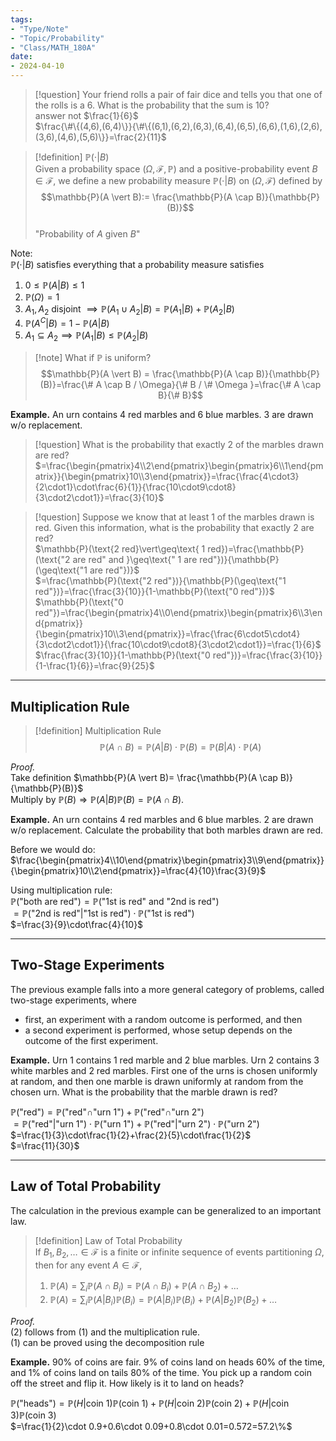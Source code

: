 ```yaml
---
tags:
- "Type/Note"
- "Topic/Probability"
- "Class/MATH_180A"
date:
- 2024-04-10
---
```

> [!question] Your friend rolls a pair of fair dice and tells you that one of the rolls is a 6. What is the probability that the sum is 10?  
> answer not $\frac{1}{6}$  
> $\frac{\#\{(4,6),(6,4)\}}{\#\{(6,1),(6,2),(6,3),(6,4),(6,5),(6,6),(1,6),(2,6),(3,6),(4,6),(5,6)\}}=\frac{2}{11}$  

> [!definition] $\mathbb{P}(\cdot\vert B)$  
> Given a probability space $(\Omega, \mathcal{F}, \mathbb{P})$ and a positive-probability event $B\in \mathcal{F}$, we define a new probability measure $\mathbb{P}(\cdot \vert B)$ on $(\Omega,\mathcal{F})$ defined by  
> $$\mathbb{P}(A \vert B):= \frac{\mathbb{P}(A \cap B)}{\mathbb{P}(B)}$$  
> "Probability of $A$ given $B$"  

Note:  
$\mathbb{P}(\cdot \vert B)$ satisfies everything that a probability measure satisfies  
1. $0 \leq \mathbb{P}(A \vert B) \leq 1$  
2. $\mathbb{P}(\Omega) = 1$  
3. $A_1,A_2$ disjoint $\implies \mathbb{P}(A_1 \cup A_2 \vert B) = \mathbb{P}(A_1 \vert B) + \mathbb{P}(A_2 \vert B)$  
4. $\mathbb{P}(A^C \vert B) = 1 - \mathbb{P}(A \vert B)$  
5. $A_1 \subseteq A_2 \implies \mathbb{P}(A_1 \vert B) \leq \mathbb{P}(A_2 \vert B)$  

> [!note] What if $\mathbb{P}$ is uniform?  
> $$\mathbb{P}(A \vert B) = \frac{\mathbb{P}(A \cap B)}{\mathbb{P}(B)}=\frac{\# A \cap B / \Omega}{\# B / \# \Omega }=\frac{\# A \cap B}{\# B}$$  

**Example.** An urn contains 4 red marbles and 6 blue marbles. 3 are drawn w/o replacement.  

> [!question] What is the probability that exactly 2 of the marbles drawn are red?  
> $=\frac{\begin{pmatrix}4\\2\end{pmatrix}\begin{pmatrix}6\\1\end{pmatrix}}{\begin{pmatrix}10\\3\end{pmatrix}}=\frac{\frac{4\cdot3}{2\cdot1}\cdot\frac{6}{1}}{\frac{10\cdot9\cdot8}{3\cdot2\cdot1}}=\frac{3}{10}$  

> [!question] Suppose we know that at least 1 of the marbles drawn is red. Given this information, what is the probability that exactly 2 are red?  
> $\mathbb{P}(\text{2 red}\vert\geq\text{ 1 red})=\frac{\mathbb{P}(\text{"2 are red" and }\geq\text{" 1 are red"})}{\mathbb{P}(\geq\text{"1 are red"})}$  
> $=\frac{\mathbb{P}(\text{"2 red"})}{\mathbb{P}(\geq\text{"1 red"})}=\frac{\frac{3}{10}}{1-\mathbb{P}(\text{"0 red"})}$  
> $\mathbb{P}(\text{"0 red"})=\frac{\begin{pmatrix}4\\0\end{pmatrix}\begin{pmatrix}6\\3\end{pmatrix}}{\begin{pmatrix}10\\3\end{pmatrix}}=\frac{\frac{6\cdot5\cdot4}{3\cdot2\cdot1}}{\frac{10\cdot9\cdot8}{3\cdot2\cdot1}}=\frac{1}{6}$  
> $\frac{\frac{3}{10}}{1-\mathbb{P}(\text{"0 red"})}=\frac{\frac{3}{10}}{1-\frac{1}{6}}=\frac{9}{25}$  

---  

## Multiplication Rule  

> [!definition] Multiplication Rule  
> $$\mathbb{P}(A \cap B) = \mathbb{P}(A \vert B) \cdot \mathbb{P}(B)=\mathbb{P}(B \vert A) \cdot \mathbb{P}(A)$$  

*Proof.*  
Take definition $\mathbb{P}(A \vert B)= \frac{\mathbb{P}(A \cap B)}{\mathbb{P}(B)}$  
Multiply by $\mathbb{P}(B) \Rightarrow \mathbb{P}(A \vert B) \mathbb{P}(B) = \mathbb{P}(A \cap B)$.  

**Example.** An urn contains 4 red marbles and 6 blue marbles. 2 are drawn w/o replacement. Calculate the probability that both marbles drawn are red.  

Before we would do:  
$\frac{\begin{pmatrix}4\\10\end{pmatrix}\begin{pmatrix}3\\9\end{pmatrix}}{\begin{pmatrix}10\\2\end{pmatrix}}=\frac{4}{10}\frac{3}{9}$  

Using multiplication rule:  
$\mathbb{P}(\text{"both are red"})=\mathbb{P}(\text{"1st is red" and "2nd is red"})$  
$=\mathbb{P}(\text{"2nd is red"}\vert\text{"1st is red"})\cdot\mathbb{P}(\text{"1st is red"})$  
$=\frac{3}{9}\cdot\frac{4}{10}$  

---  

## Two-Stage Experiments  

The previous example falls into a more general category of problems, called two-stage experiments, where  
- first, an experiment with a random outcome is performed, and then  
- a second experiment is performed, whose setup depends on the outcome of the first experiment.  

**Example.** Urn 1 contains 1 red marble and 2 blue marbles. Urn 2 contains 3 white marbles and 2 red marbles. First one of the urns is chosen uniformly at random, and then one marble is drawn uniformly at random from the chosen urn. What is the probability that the marble drawn is red?  

$\mathbb{P}(\text{"red"})=\mathbb{P}($"red"$\cap$"urn 1"$)+\mathbb{P}($"red"$\cap$"urn 2"$)$  
$=\mathbb{P}(\text{"red"}\vert\text{"urn 1"})\cdot\mathbb{P}(\text{"urn 1"})+\mathbb{P}(\text{"red"}\vert\text{"urn 2"})\cdot\mathbb{P}(\text{"urn 2"})$  
$=\frac{1}{3}\cdot\frac{1}{2}+\frac{2}{5}\cdot\frac{1}{2}$  
$=\frac{11}{30}$  

---  

## Law of Total Probability  

The calculation in the previous example can be generalized to an important law.  

> [!definition] Law of Total Probability  
> If $B_1,B_2,\dots\in\mathcal{F}$ is a finite or infinite sequence of events partitioning $\Omega$, then for any event $A\in\mathcal{F}$,  
> 1. $\mathbb{P}(A)=\sum_i\mathbb{P}(A\cap B_i)=\mathbb{P}(A\cap B_i)+\mathbb{P}(A\cap B_2)+\dots$  
> 2. $\mathbb{P}(A)=\sum_i\mathbb{P}(A\vert B_i)\mathbb{P}(B_i)=\mathbb{P}(A\vert B_i)\mathbb{P}(B_i)+\mathbb{P}(A\vert B_2)\mathbb{P}(B_2)+\dots$  

*Proof.*  
(2) follows from (1) and the multiplication rule.  
(1) can be proved using the decomposition rule  

**Example.** 90% of coins are fair. 9% of coins land on heads 60% of the time, and 1% of coins land on tails 80% of the time. You pick up a random coin off the street and flip it. How likely is it to land on heads?  

$\mathbb{P}(\text{"heads"})=\mathbb{P}(H\vert \text{coin 1})\mathbb{P}(\text{coin 1})+\mathbb{P}(H\vert \text{coin 2})\mathbb{P}(\text{coin 2})+\mathbb{P}(H\vert \text{coin 3})\mathbb{P}(\text{coin 3})$  
$=\frac{1}{2}\cdot 0.9+0.6\cdot 0.09+0.8\cdot 0.01=0.572=57.2\%$  

